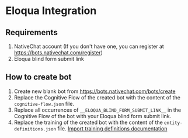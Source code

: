# Eloqua Integration

## Requirements
1. NativeChat account (If you don't have one, you can register at https://bots.nativechat.com/register)
2. Eloqua blind form submit link

## How to create bot
1. Create new blank bot from https://bots.nativechat.com/bots/create
2. Replace the Cognitive Flow of the created bot with the content of the `cognitive-flow.json` file.
3. Replace all occurrences of `__ELOQUA_BLIND_FORM_SUBMIT_LINK__` in the Cognitive Flow of the bot with your Eloqua blind form submit link.
4. Replace the training of the created bot with the content of the `entity-definitions.json` file. [Import training definitions documentation](https://docs.nativechat.com/docs/1.0/nlp-training/import-training-definition.html#import-training-definitions)
